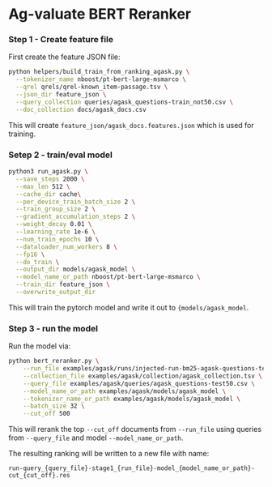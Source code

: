 # Ag-valuate BERT Reranker

### Step 1 - Create feature file

First create the feature JSON file:

```bash
python helpers/build_train_from_ranking_agask.py \
  --tokenizer_name nboost/pt-bert-large-msmarco \
  --qrel qrels/qrel-known_item-passage.tsv \
  --json_dir feature_json \
  --query_collection queries/agask_questions-train_not50.csv \
  --doc_collection docs/agask_docs.csv
```

This will create `feature_json/agask_docs.features.json` which is used for training. 


### Setep 2 - train/eval model

```zsh
python3 run_agask.py \
  --save_steps 2000 \
  --max_len 512 \
  --cache_dir cache\
  --per_device_train_batch_size 2 \
  --train_group_size 2 \
  --gradient_accumulation_steps 2 \
  --weight_decay 0.01 \
  --learning_rate 1e-6 \
  --num_train_epochs 10 \
  --dataloader_num_workers 8 \
  --fp16 \
  --do_train \
  --output_dir models/agask_model \
  --model_name_or_path nboost/pt-bert-large-msmarco \
  --train_dir feature_json \
  --overwrite_output_dir
```

This will train the pytorch model and write it out to `{models/agask_model`.

### Step 3 - run the model

Run the model via:


```zsh
python bert_reranker.py \
	--run_file examples/agask/runs/injected-run-bm25-agask-questions-test50.res \
	--collection_file examples/agask/collection/agask_collection.tsv \
	--query_file examples/agask/queries/agask_questions-test50.csv \
	--model_name_or_path examples/agask/models/agask_model \
	--tokenizer_name_or_path examples/agask/models/agask_model \
	--batch_size 32 \
	--cut_off 500
``````

This will rerank the top `--cut_off` documents from `--run_file` using queries from `--query_file` and model `--model_name_or_path`.

The resulting ranking will be written to a new file with name:

`run-query_{query_file}-stage1_{run_file}-model_{model_name_or_path}-cut_{cut_off}.res`

